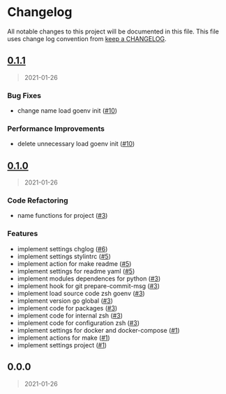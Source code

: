 # Changelog

All notable changes to this project will be documented in this file. This file uses change log convention from [keep a CHANGELOG](http://keepachangelog.com/en/0.3.0/).

<a name="0.1.1"></a>

## [0.1.1](https://github.com/hadenlabs/zsh-goenv/compare/0.1.0...0.1.1)

> 2021-01-26

### Bug Fixes

- change name load goenv init ([#10](https://github.com/hadenlabs/zsh-goenv/issues/10))

### Performance Improvements

- delete unnecessary load goenv init ([#10](https://github.com/hadenlabs/zsh-goenv/issues/10))

<a name="0.1.0"></a>

## [0.1.0](https://github.com/hadenlabs/zsh-goenv/compare/0.0.0...0.1.0)

> 2021-01-26

### Code Refactoring

- name functions for project ([#3](https://github.com/hadenlabs/zsh-goenv/issues/3))

### Features

- implement settings chglog ([#6](https://github.com/hadenlabs/zsh-goenv/issues/6))
- implement settings stylintrc ([#5](https://github.com/hadenlabs/zsh-goenv/issues/5))
- implement action for make readme ([#5](https://github.com/hadenlabs/zsh-goenv/issues/5))
- implement settings for readme yaml ([#5](https://github.com/hadenlabs/zsh-goenv/issues/5))
- implement modules dependences for python ([#3](https://github.com/hadenlabs/zsh-goenv/issues/3))
- implement hook for git prepare-commit-msg ([#3](https://github.com/hadenlabs/zsh-goenv/issues/3))
- implement load source code zsh goenv ([#3](https://github.com/hadenlabs/zsh-goenv/issues/3))
- implement version go global ([#3](https://github.com/hadenlabs/zsh-goenv/issues/3))
- implement code for packages ([#3](https://github.com/hadenlabs/zsh-goenv/issues/3))
- implement code for internal zsh ([#3](https://github.com/hadenlabs/zsh-goenv/issues/3))
- implement code for configuration zsh ([#3](https://github.com/hadenlabs/zsh-goenv/issues/3))
- implement settings for docker and docker-compose ([#1](https://github.com/hadenlabs/zsh-goenv/issues/1))
- implement actions for make ([#1](https://github.com/hadenlabs/zsh-goenv/issues/1))
- implement settings project ([#1](https://github.com/hadenlabs/zsh-goenv/issues/1))

<a name="0.0.0"></a>

## 0.0.0

> 2021-01-26
